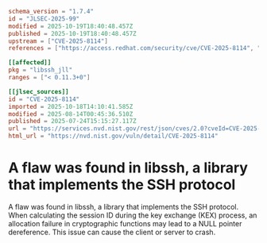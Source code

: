 ```toml
schema_version = "1.7.4"
id = "JLSEC-2025-99"
modified = 2025-10-19T18:40:48.457Z
published = 2025-10-19T18:40:48.457Z
upstream = ["CVE-2025-8114"]
references = ["https://access.redhat.com/security/cve/CVE-2025-8114", "https://bugzilla.redhat.com/show_bug.cgi?id=2383220"]

[[affected]]
pkg = "libssh_jll"
ranges = ["< 0.11.3+0"]

[[jlsec_sources]]
id = "CVE-2025-8114"
imported = 2025-10-18T14:10:41.585Z
modified = 2025-08-14T00:45:36.510Z
published = 2025-07-24T15:15:27.117Z
url = "https://services.nvd.nist.gov/rest/json/cves/2.0?cveId=CVE-2025-8114"
html_url = "https://nvd.nist.gov/vuln/detail/CVE-2025-8114"
```

# A flaw was found in libssh, a library that implements the SSH protocol

A flaw was found in libssh, a library that implements the SSH protocol. When calculating the session ID during the key exchange (KEX) process, an allocation failure in cryptographic functions may lead to a NULL pointer dereference. This issue can cause the client or server to crash.

